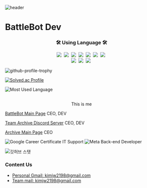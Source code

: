 ![header](https://capsule-render.vercel.app/api?type=waving&color=timeGradient&height=160&section=header&text=Hi!%20I%27m%20Kim%20Jinwoo%20&fontSize=75&fontAlign=50&fontAlignY=70&fontColor=ffffff)
# BattleBot Dev
<h3 align="center">🛠 Using Language 🛠</h3>
<p align="center">
  <img src="https://img.shields.io/badge/Python-3766AB?style=flat-square&logo=Python&logoColor=white"/></a>&nbsp
  <img src="https://img.shields.io/badge/Java-007396?style=flat-square&logo=Java&logoColor=white"/></a>&nbsp
  <img src="https://img.shields.io/badge/C++-00599C?style=flat-square&logo=C%2B%2B&logoColor=white"/></a>&nbsp
  <img src="https://img.shields.io/badge/C-A8B9CC?style=flat-square&logo=C&logoColor=white"/></a>&nbsp
  <img src="https://img.shields.io/badge/Javascript-ffb13b?style=flat-square&logo=javascript&logoColor=white"/></a>&nbsp
  <img src="https://img.shields.io/badge/css-1572B6?style=flat-square&logo=css3&logoColor=white"/></a>&nbsp
  <img src="https://img.shields.io/badge/Typescript-1572B6?style=flat-square&logo=typescript&logoColor=white"/></a>&nbsp 
  <br>
  <img src="https://img.shields.io/badge/Mysql-E6B91E?style=flat-square&logo=MySql&logoColor=white"/></a>&nbsp
  <img src="https://img.shields.io/badge/Django-092E20?style=flat-square&logo=Django&logoColor=white"/></a>&nbsp
  <img src="https://img.shields.io/badge/Mongodb-E6B91E?style=flat-square&logo=Mongodb&logoColor=white"/></a>&nbsp
</p>

![github-profile-trophy](https://github-profile-trophy.vercel.app/?username=KimJinwoo2198&theme=onedark)

[![Solved.ac Profile](http://mazassumnida.wtf/api/v2/generate_badge?boj=kimjw0628)](https://solved.ac/kimjw0628)

![Most Used Language](https://github-readme-stats.vercel.app/api/top-langs/?username=KimJinwoo2198&show_icons=true&bg_color=30,e96443,904e95&title_color=fff&text_color=fff&layout=compact)

<br>
<center> This is me </center>

[BattleBot Main Page](https://battlebot.kr) CEO, DEV

[Team Archive Discord Server](https://discord.gg/WtGq7D7BZm) CEO, DEV

[Archive Main Page](https://archiver.me) CEO

![Google Career Certificate IT Support](https://media.discordapp.net/attachments/924681109135056916/1230114002206457886/Google_Career_Certificate_IT_Support.jpg?ex=663223f0&is=661faef0&hm=e7098ee88c2f85d59d538ca9720e721de53ecb1bf618d51d7b128e12724a14ef&=&format=webp&width=1672&height=1292)
![Meta Back-end Developer](https://media.discordapp.net/attachments/924681109135056916/1230114002479091742/Meta_Back-end_Developer_Certificate.jpg?ex=663223f0&is=661faef0&hm=2d1b0f2c8e53b810e3e9b347ef472c4bdc892603cc1c295bdee4757555736c78&=&format=webp&width=1672&height=1292)

![깃허브 스탯](https://github-readme-stats.vercel.app/api?username=KimJinwoo2198&show_icons=true&bg_color=30,e96443,904e95&title_color=fff&text_color=fff)
### Content Us
<ul>
  <li><a href="mailto:kimjw2198@gmail.com">
    Personal Gmail: kimjw2198@gmail.com
  </a></li><li><a href="mailto:kimjw2198@gmail.com">
    Team mail: kimjw2198@gmail.com
  </a></li>
</ul>

<br>
